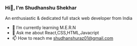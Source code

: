 ### Hi👋, I'm Shudhanshu Shekhar

An enthusiastic & dedicated full stack web developer from India

- 🌱  I’m currently learning M.E.R.N
- 💬  Ask me about React,CSS,HTML,Javacript
- 📫 How to reach me shudhanshuraz01@gmail.com

